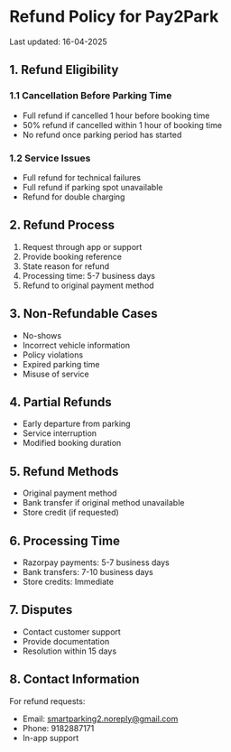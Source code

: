 # Refund Policy for Pay2Park

Last updated: 16-04-2025

## 1. Refund Eligibility

### 1.1 Cancellation Before Parking Time
- Full refund if cancelled 1 hour before booking time
- 50% refund if cancelled within 1 hour of booking time
- No refund once parking period has started

### 1.2 Service Issues
- Full refund for technical failures
- Full refund if parking spot unavailable
- Refund for double charging

## 2. Refund Process
1. Request through app or support
2. Provide booking reference
3. State reason for refund
4. Processing time: 5-7 business days
5. Refund to original payment method

## 3. Non-Refundable Cases
- No-shows
- Incorrect vehicle information
- Policy violations
- Expired parking time
- Misuse of service

## 4. Partial Refunds
- Early departure from parking
- Service interruption
- Modified booking duration

## 5. Refund Methods
- Original payment method
- Bank transfer if original method unavailable
- Store credit (if requested)

## 6. Processing Time
- Razorpay payments: 5-7 business days
- Bank transfers: 7-10 business days
- Store credits: Immediate

## 7. Disputes
- Contact customer support
- Provide documentation
- Resolution within 15 days

## 8. Contact Information
For refund requests:
- Email: smartparking2.noreply@gmail.com
- Phone: 9182887171
- In-app support 
